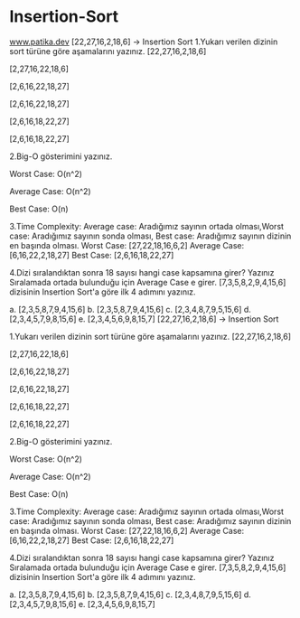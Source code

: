 # Insertion-Sort
www.patika.dev
[22,27,16,2,18,6] -> Insertion Sort
1.Yukarı verilen dizinin sort türüne göre aşamalarını yazınız.
[22,27,16,2,18,6]

[2,27,16,22,18,6]

[2,6,16,22,18,27]

[2,6,16,22,18,27]

[2,6,16,18,22,27]

[2,6,16,18,22,27]

2.Big-O gösterimini yazınız.

Worst Case: O(n^2)

Average Case: O(n^2)

Best Case: O(n)

3.Time Complexity: Average case: Aradığımız sayının ortada olması,Worst case: Aradığımız sayının sonda olması, Best case: Aradığımız sayının dizinin en başında olması.
Worst Case:
[27,22,18,16,6,2]
Average Case:
[6,16,22,2,18,27]
Best Case:
[2,6,16,18,22,27]

4.Dizi sıralandıktan sonra 18 sayısı hangi case kapsamına girer? Yazınız
Sıralamada ortada bulunduğu için Average Case e girer.
[7,3,5,8,2,9,4,15,6] dizisinin Insertion Sort'a göre ilk 4 adımını yazınız.

a. [2,3,5,8,7,9,4,15,6]
b. [2,3,5,8,7,9,4,15,6]
c. [2,3,4,8,7,9,5,15,6]
d. [2,3,4,5,7,9,8,15,6]
e. [2,3,4,5,6,9,8,15,7]
[22,27,16,2,18,6] -> Insertion Sort

1.Yukarı verilen dizinin sort türüne göre aşamalarını yazınız.
[22,27,16,2,18,6]

[2,27,16,22,18,6]

[2,6,16,22,18,27]

[2,6,16,22,18,27]

[2,6,16,18,22,27]

[2,6,16,18,22,27]

2.Big-O gösterimini yazınız.

Worst Case: O(n^2)

Average Case: O(n^2)

Best Case: O(n)

3.Time Complexity: Average case: Aradığımız sayının ortada olması,Worst case: Aradığımız sayının sonda olması, Best case: Aradığımız sayının dizinin en başında olması.
Worst Case:
[27,22,18,16,6,2]
Average Case:
[6,16,22,2,18,27]
Best Case:
[2,6,16,18,22,27]

4.Dizi sıralandıktan sonra 18 sayısı hangi case kapsamına girer? Yazınız
Sıralamada ortada bulunduğu için Average Case e girer.
[7,3,5,8,2,9,4,15,6] dizisinin Insertion Sort'a göre ilk 4 adımını yazınız.

a. [2,3,5,8,7,9,4,15,6]
b. [2,3,5,8,7,9,4,15,6]
c. [2,3,4,8,7,9,5,15,6]
d. [2,3,4,5,7,9,8,15,6]
e. [2,3,4,5,6,9,8,15,7]

